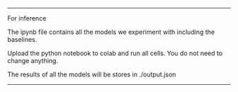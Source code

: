 *******
For inference 

The ipynb file contains all the models we experiment with including the baselines. 

Upload the python notebook to colab and run all cells. You do not need to change anything. 

The results of all the models will be stores in ./output.json
*******
